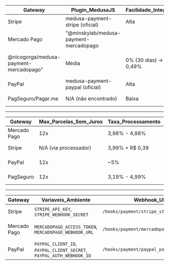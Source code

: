 | Gateway                                | Plugin_MedusaJS                        | Facilidade_Integracao | Taxa_PIX                          | Taxa_Credito_Vista                | Parcelamento_Sem_Juros                                                  | Link_Documentacao                                                                                                                     |
| -------------------------------------- | -------------------------------------- | --------------------- | --------------------------------- | --------------------------------- | ----------------------------------------------------------------------- | ------------------------------------------------------------------------------------------------------------------------------------- |
| Stripe                                 | medusa-payment-stripe (oficial)        | Alta                  | R$ 0,50                           | 3,99% + R$ 0,39                   | N/A diretamente                                                         | [Stripe Module Provider - Medusa Documentation](https://docs.medusajs.com/resources/commerce-modules/payment/payment-provider/stripe) |
| Mercado Pago                           | "@minskylab/medusa-payment-mercadopago |                       |                                   |                                   |                                                                         |                                                                                                                                       |
| @nicogorga/medusa-payment-mercadopago" | Média                                  | 0% (30 dias) → 0,49%  | 4,98% (na hora) → 3,98% (30 dias) | Até 12x (configurável)            | https://medusajs.com/integrations/@minskylabmedusa-payment-mercadopago/ |                                                                                                                                       |
| PayPal                                 | medusa-payment-paypal (oficial)        | Alta                  | N/A                               | ~5%                               | Configurável                                                            | https://docs.medusajs.com/v1/plugins/payment/paypal                                                                                   |
| PagSeguro/Pagar.me                     | N/A (não encontrado)                   | Baixa                 | Até 1,89%                         | 4,99% (na hora) → 3,19% (30 dias) | Configurável                                                            | N/A                                                                                                                                   |

---

| Gateway      | Max_Parcelas_Sem_Juros | Taxa_Processamento | Requisitos_MedusaJS | Limitacoes_Especiais                |
| ------------ | ---------------------- | ------------------ | ------------------- | ----------------------------------- |
| Mercado Pago | 12x                    | 3,98% - 4,98%      | Plugin terceiros    | Taxa 0,49% após período promocional |
| Stripe       | N/A (via processador)  | 3,99% + R$ 0,39    | Plugin oficial      | Depende do processador local        |
| PayPal       | 12x                    | ~5%                | Plugin oficial      | Configuração via painel PayPal      |
| PagSeguro    | 12x                    | 3,19% - 4,99%      | Sem plugin oficial  | Integração manual necessária        |

---

| Gateway      | Variaveis_Ambiente                                                   | Webhook_URL                              | Plugin_Package                        |
| ------------ | -------------------------------------------------------------------- | ---------------------------------------- | ------------------------------------- |
| Stripe       | `STRIPE_API_KEY`, `STRIPE_WEBHOOK_SECRET`                            | `/hooks/payment/stripe_stripe`           | medusa-payment-stripe                 |
| Mercado Pago | `MERCADOPAGO_ACCESS_TOKEN`, `MERCADOPAGO_WEBHOOK_URL`                | `/hooks/payment/mercadopago_mercadopago` | @minskylab/medusa-payment-mercadopago |
| PayPal       | `PAYPAL_CLIENT_ID`, `PAYPAL_CLIENT_SECRET`, `PAYPAL_AUTH_WEBHOOK_ID` | `/hooks/payment/paypal_paypal`           | medusa-payment-paypal                 |
